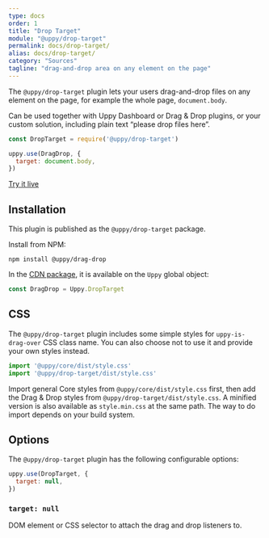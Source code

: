 ```yaml
---
type: docs
order: 1
title: "Drop Target"
module: "@uppy/drop-target"
permalink: docs/drop-target/
alias: docs/drop-target/
category: "Sources"
tagline: "drag-and-drop area on any element on the page"
---
```


The `@uppy/drop-target` plugin lets your users drag-and-drop files on any element on the page, for example the whole page, `document.body`.

Can be used together with Uppy Dashboard or Drag & Drop plugins, or your custom solution, including plain text “please drop files here”.

```js
const DropTarget = require('@uppy/drop-target')

uppy.use(DragDrop, {
  target: document.body,
})
```

<a class="TryButton" href="/examples/dashboard/">Try it live</a>

## Installation

This plugin is published as the `@uppy/drop-target` package.

Install from NPM:

```shell
npm install @uppy/drag-drop
```

In the [CDN package](/docs/#With-a-script-tag), it is available on the `Uppy` global object:

```js
const DragDrop = Uppy.DropTarget
```

## CSS

The `@uppy/drop-target` plugin includes some simple styles for `uppy-is-drag-over` CSS class name. You can also choose not to use it and provide your own styles instead.

```js
import '@uppy/core/dist/style.css'
import '@uppy/drop-target/dist/style.css'
```

Import general Core styles from `@uppy/core/dist/style.css` first, then add the Drag & Drop styles from `@uppy/drop-target/dist/style.css`. A minified version is also available as `style.min.css` at the same path. The way to do import depends on your build system.

## Options

The `@uppy/drop-target` plugin has the following configurable options:

```js
uppy.use(DropTarget, {
  target: null,
})
```

### `target: null`

DOM element or CSS selector to attach the drag and drop listeners to.
